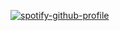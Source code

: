 [![spotify-github-profile](https://spotify-github-profile.kittinanx.com/api/view?uid=113472525&cover_image=true&theme=default&bar_color=1c2128&bar_color_cover=true)](https://spotify-github-profile.kittinanx.com/api/view?uid=113472525&redirect=true)
